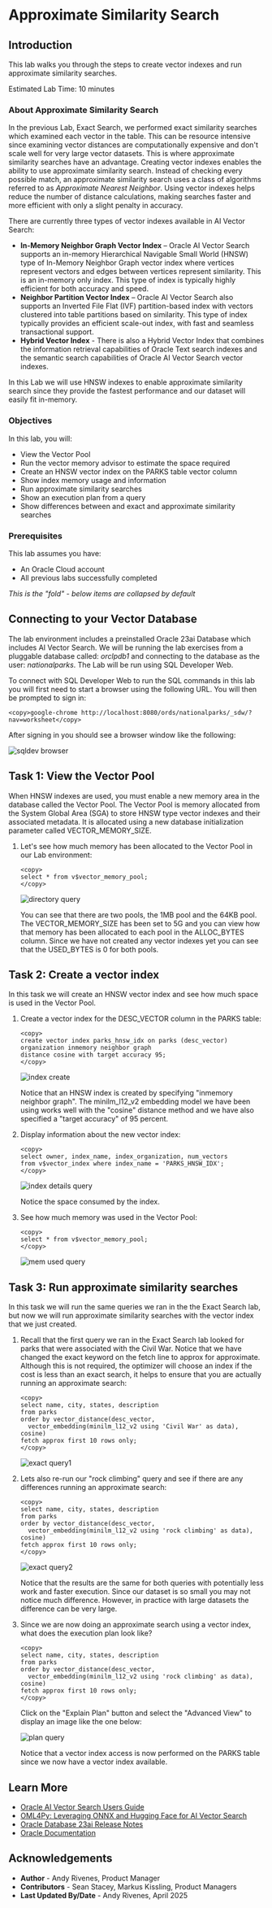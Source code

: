 # Approximate Similarity Search

## Introduction

This lab walks you through the steps to create vector indexes and run approximate similarity searches.

Estimated Lab Time: 10 minutes

### About Approximate Similarity Search

In the previous Lab, Exact Search, we performed exact similarity searches which examined each vector in the table. This can be resource intensive since examining vector distances are computationally expensive and don't scale well for very large vector datasets. This is where approximate similarity searches have an advantage. Creating vector indexes enables the ability to use approximate similarity search. Instead of checking every possible match, an approximate similarity search uses a class of algorithms referred to as _Approximate Nearest Neighbor_. Using vector indexes helps reduce the number of distance calculations, making searches faster and more efficient with only a slight penalty in accuracy.

There are currently three types of vector indexes available in AI Vector Search:

*	**In-Memory Neighbor Graph Vector Index** – Oracle AI Vector Search supports an in-memory Hierarchical Navigable Small World (HNSW) type of In-Memory Neighbor Graph vector index where vertices represent vectors and edges between vertices represent similarity.  This is an in-memory only index. This type of index is typically highly efficient for both accuracy and speed.
* **Neighbor Partition Vector Index** – Oracle AI Vector Search also supports an Inverted File Flat (IVF) partition-based index with vectors clustered into table partitions based on similarity. This type of index typically provides an efficient scale-out index, with fast and seamless transactional support.
* **Hybrid Vector Index** - There is also a Hybrid Vector Index that combines the information retrieval capabilities of Oracle Text search indexes and the semantic search capabilities of Oracle AI Vector Search vector indexes.

In this Lab we will use HNSW indexes to enable approximate similarity search since they provide the fastest performance and our dataset will easily fit in-memory.


### Objectives

In this lab, you will:

* View the Vector Pool
* Run the vector memory advisor to estimate the space required
* Create an HNSW vector index on the PARKS table vector column
* Show index memory usage and information
* Run approximate similarity searches
* Show an execution plan from a query
* Show differences between and exact and approximate similarity searches

### Prerequisites

This lab assumes you have:
* An Oracle Cloud account
* All previous labs successfully completed


*This is the "fold" - below items are collapsed by default*

## Connecting to your Vector Database

The lab environment includes a preinstalled Oracle 23ai Database which includes AI Vector Search. We will be running the lab exercises from a pluggable database called: *orclpdb1* and connecting to the database as the user: *nationalparks*. The Lab will be run using SQL Developer Web.

To connect with SQL Developer Web to run the SQL commands in this lab you will first need to start a browser using the following URL. You will then be prompted to sign in:

 ```
 <copy>google-chrome http://localhost:8080/ords/nationalparks/_sdw/?nav=worksheet</copy>
 ```

After signing in you should see a browser window like the following:

 ![sqldev browser](images/sqldev_web.png " ")


## Task 1: View the Vector Pool

When HNSW indexes are used, you must enable a new memory area in the database called the Vector Pool. The Vector Pool is memory allocated from the System Global Area (SGA) to store HNSW type vector indexes and their associated metadata. It is allocated using a new database initialization parameter called VECTOR_MEMORY_SIZE.

1. Let's see how much memory has been allocated to the Vector Pool in our Lab environment:

    ```
    <copy>
    select * from v$vector_memory_pool;
    </copy>
    ```

    ![directory query](images/vector_pool.png " ")

    You can see that there are two pools, the 1MB pool and the 64KB pool. The VECTOR\_MEMORY\_SIZE has been set to 5G and you can view how that memory has been allocated to each pool in the ALLOC\_BYTES column. Since we have not created any vector indexes yet you can see that the USED\_BYTES is 0 for both pools.


## Task 2: Create a vector index

In this task we will create an HNSW vector index and see how much space is used in the Vector Pool.

1. Create a vector index for the DESC\_VECTOR column in the PARKS table:

    ```
    <copy>
    create vector index parks_hnsw_idx on parks (desc_vector)
    organization inmemory neighbor graph
    distance cosine with target accuracy 95;
    </copy>
    ```

    ![index create](images/create_index.png " ")

    Notice that an HNSW index is created by specifying "inmemory neighbor graph". The minilm\_l12\_v2 embedding model we have been using works well with the "cosine" distance method and we have also specified a "target accuracy" of 95 percent.

2. Display information about the new vector index:

    ```
    <copy>
    select owner, index_name, index_organization, num_vectors
    from v$vector_index where index_name = 'PARKS_HNSW_IDX';
    </copy>
    ```

    ![index details query](images/index_details.png " ")

    Notice the space consumed by the index.

3. See how much memory was used in the Vector Pool:

    ```
    <copy>
    select * from v$vector_memory_pool;
    </copy>
    ```

    ![mem used query](images/vector_pool_used.png " ")


## Task 3: Run approximate similarity searches

In this task we will run the same queries we ran in the the Exact Search lab, but now we will run approximate similarity searches with the vector index that we just created.

1. Recall that the first query we ran in the Exact Search lab looked for parks that were associated with the Civil War. Notice that we have changed the exact keyword on the fetch line to approx for approximate. Although this is not required, the optimizer will choose an index if the cost is less than an exact search, it helps to ensure that you are actually running an approximate search:

    ```
    <copy>
    select name, city, states, description
    from parks
    order by vector_distance(desc_vector,
      vector_embedding(minilm_l12_v2 using 'Civil War' as data), cosine)
    fetch approx first 10 rows only;
    </copy>
    ```

    ![exact query1](images/parks_approx_civil_war.png " ")

2. Lets also re-run our "rock climbing" query and see if there are any differences running an approximate search:

    ```
    <copy>
    select name, city, states, description
    from parks
    order by vector_distance(desc_vector,
      vector_embedding(minilm_l12_v2 using 'rock climbing' as data), cosine)
    fetch approx first 10 rows only;
    </copy>
    ```

    ![exact query2](images/parks_approx_rock_climbing.png " ")

   Notice that the results are the same for both queries with potentially less work and faster execution. Since our dataset is so small you may not notice much difference. However, in practice with large datasets the difference can be very large.

3. Since we are now doing an approximate search using a vector index, what does the execution plan look like?

    ```
    <copy>
    select name, city, states, description
    from parks
    order by vector_distance(desc_vector,
      vector_embedding(minilm_l12_v2 using 'rock climbing' as data), cosine)
    fetch approx first 10 rows only;
    </copy>
    ```
  
    Click on the "Explain Plan" button and select the "Advanced View" to display an image like the one below:

	![plan query](images/parks_approx_execute_plan.png " ")

    Notice that a vector index access is now performed on the PARKS table since we now have a vector index available.


## Learn More

* [Oracle AI Vector Search Users Guide](https://docs.oracle.com/en/database/oracle/oracle-database/23/vecse/index.html)
* [OML4Py: Leveraging ONNX and Hugging Face for AI Vector Search](https://blogs.oracle.com/machinelearning/post/oml4py-leveraging-onnx-and-hugging-face-for-advanced-ai-vector-search)
* [Oracle Database 23ai Release Notes](https://docs.oracle.com/en/database/oracle/oracle-database/23/rnrdm/index.html)
* [Oracle Documentation](http://docs.oracle.com)

## Acknowledgements
* **Author** - Andy Rivenes, Product Manager
* **Contributors** - Sean Stacey, Markus Kissling, Product Managers
* **Last Updated By/Date** - Andy Rivenes, April 2025
